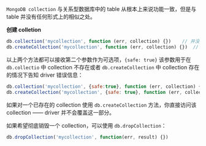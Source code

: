 `MongoDB collection` 与关系型数据库中的 table 从根本上来说功能一致，但是与 table 并没有任何形式上的相似之处。

**创建 colletion**

```js
db.collection('mycollection', function (err, collection) {})	// 并没有马上创建实际的 collection，而是在添加第一行数据后再创建
db.createCollection('mycollection', function (err, collection) {})	// 马上创建 collection
```

以上两个方法都可以接收第二个参数作为可选项，`{safe: true}` 该参数用于在 `db.collectio` 中 collection 不存在或者 `db.createCollection` 中 collection 存在的情况下告知 driver 错误信息：

```js
db.collection('mycollection', {safe:true}, function (err, collection) {})
db.createCollection('mycollection', {safe: true}, function (err, collection) {})
```

如果对一个已存在的 collection 使用 `db.createCollection` 方法，你直接访问该 collection —— driver 并不会覆盖这一部分。

如果希望彻底销毁一个 collection，可以使用 `db.dropCollection`：

```js
db.dropCollection('mycollection', function(err, result) {})
```